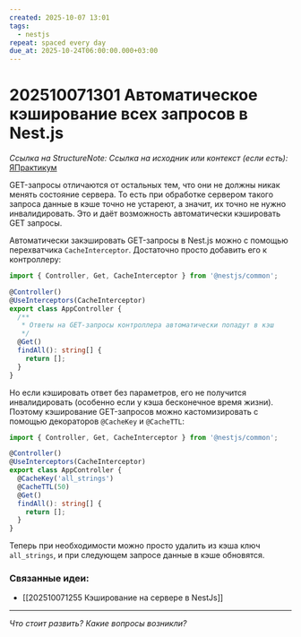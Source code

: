 ```yaml
---
created: 2025-10-07 13:01
tags:
  - nestjs
repeat: spaced every day
due_at: 2025-10-24T06:00:00.000+03:00
---
```

# 202510071301 Автоматическое кэширование всех запросов в Nest.js

*Ссылка на StructureNote:*
*Ссылка на исходник или контекст (если есть):* [ЯПрактикум](https://practicum.yandex.ru/trainer/backend-nodejs/lesson/c853ccd2-0bf3-4f5d-9bb9-b319db84e934/task/b04bd35c-bf4e-48f0-9512-98d11fa8c2c8/)

GET-запросы отличаются от остальных тем, что они не должны никак менять состояние сервера. То есть при обработке сервером такого запроса данные в кэше точно не устареют, а значит, их точно не нужно инвалидировать. Это и даёт возможность автоматически кэшировать GET запросы.

Автоматически закэшировать GET-запросы в Nest.js можно с помощью перехватчика `CacheInterceptor`. Достаточно просто добавить его к контроллеру:

```ts
import { Controller, Get, CacheInterceptor } from '@nestjs/common';

@Controller()
@UseInterceptors(CacheInterceptor)
export class AppController {
  /**
   * Ответы на GET-запросы контроллера автоматически попадут в кэш
   */
  @Get()
  findAll(): string[] {
    return [];
  }
}
```

Но если кэшировать ответ без параметров, его не получится инвалидировать (особенно если у кэша бесконечное время жизни). Поэтому кэширование GET-запросов можно кастомизировать с помощью декораторов `@CacheKey` и `@CacheTTL`:

```ts
import { Controller, Get, CacheInterceptor } from '@nestjs/common';

@Controller()
@UseInterceptors(CacheInterceptor)
export class AppController {
  @CacheKey('all_strings')
  @CacheTTL(50)
  @Get()
  findAll(): string[] {
    return [];
  }
}
```

Теперь при необходимости можно просто удалить из кэша ключ `all_strings`, и при следующем запросе данные в кэше обновятся.

### Связанные идеи:

* [[202510071255 Кэширование на сервере в NestJs]]
---

*Что стоит развить? Какие вопросы возникли?*
